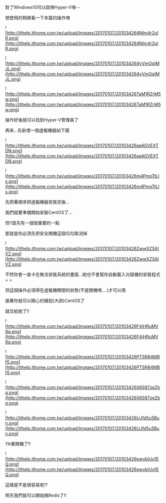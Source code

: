 對了Windows10可以啟用Hyper-V唷--

想使用的稍微看一下本篇的操作唷


![http://ithelp.ithome.com.tw/upload/images/20170107/201034264NIm4r2ulR.png](http://ithelp.ithome.com.tw/upload/images/20170107/201034264NIm4r2ulR.png)




![http://ithelp.ithome.com.tw/upload/images/20170107/201034264yVmOqIMJL.png](http://ithelp.ithome.com.tw/upload/images/20170107/201034264yVmOqIMJL.png)




![http://ithelp.ithome.com.tw/upload/images/20170107/20103426TaM1RZrM5w.png](http://ithelp.ithome.com.tw/upload/images/20170107/20103426TaM1RZrM5w.png)




操作好後就可以找到Hyper-V管理員了

再來...先新增一個虛擬機器如下圖



![http://ithelp.ithome.com.tw/upload/images/20170107/20103426aeAGVEXTDN.png](http://ithelp.ithome.com.tw/upload/images/20170107/20103426aeAGVEXTDN.png)




![http://ithelp.ithome.com.tw/upload/images/20170107/20103426m4PmoTtLIs.png](http://ithelp.ithome.com.tw/upload/images/20170107/20103426m4PmoTtLIs.png)




先照著順序把虛擬機器安裝完後...

我們就要準備開始安裝CentOS了...

但!!首先有一個很重要的一點

那就是你必須先把安全開機這個勾勾取消掉


![http://ithelp.ithome.com.tw/upload/images/20170107/20103426ZwwXZSAIVZ.png](http://ithelp.ithome.com.tw/upload/images/20170107/20103426ZwwXZSAIVZ.png)



不然你會一直卡在無法安裝系統的畫面...她也不會幫你自動載入光碟機的安裝程式= =

但這個操作必須得在虛擬機關閉的狀態(不是關機唷....)才可以用

接著你就可以開心的擁抱(大誤)CentOS了

就交給她了!!


![http://ithelp.ithome.com.tw/upload/images/20170107/20103426F4iHRuMV9q.png](http://ithelp.ithome.com.tw/upload/images/20170107/20103426F4iHRuMV9q.png)




![http://ithelp.ithome.com.tw/upload/images/20170107/20103426PTSR84MBfS.png](http://ithelp.ithome.com.tw/upload/images/20170107/20103426PTSR84MBfS.png)




![http://ithelp.ithome.com.tw/upload/images/20170107/20103426X6S97zeZbq.png](http://ithelp.ithome.com.tw/upload/images/20170107/20103426X6S97zeZbq.png)




![http://ithelp.ithome.com.tw/upload/images/20170107/20103426UJfd5u5Bun.png](http://ithelp.ithome.com.tw/upload/images/20170107/20103426UJfd5u5Bun.png)




YA重開機了!!


![http://ithelp.ithome.com.tw/upload/images/20170107/20103426pwybjUo1EQ.png](http://ithelp.ithome.com.tw/upload/images/20170107/20103426pwybjUo1EQ.png)



這樣是不是很容易呢!?

明天我們就可以開始搞Redis了!!
